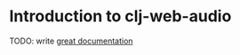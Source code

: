 # Introduction to clj-web-audio

TODO: write [great documentation](http://jacobian.org/writing/great-documentation/what-to-write/)
